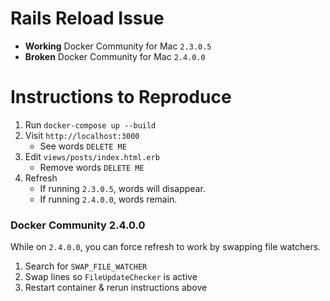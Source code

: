 # Rails Reload Issue

- **Working** Docker Community for Mac `2.3.0.5`
- **Broken** Docker Community for Mac `2.4.0.0`

# Instructions to Reproduce

1. Run `docker-compose up --build`
1. Visit `http://localhost:3000`
    - See words `DELETE ME`
1. Edit `views/posts/index.html.erb`
    - Remove words `DELETE ME`
1. Refresh
    - If running `2.3.0.5`, words will disappear.
    - If running `2.4.0.0`, words remain.

### Docker Community 2.4.0.0

While on `2.4.0.0`, you can force refresh to work by swapping file watchers.

  1. Search for `SWAP_FILE_WATCHER`
  1. Swap lines so `FileUpdateChecker` is active
  1. Restart container & rerun instructions above
